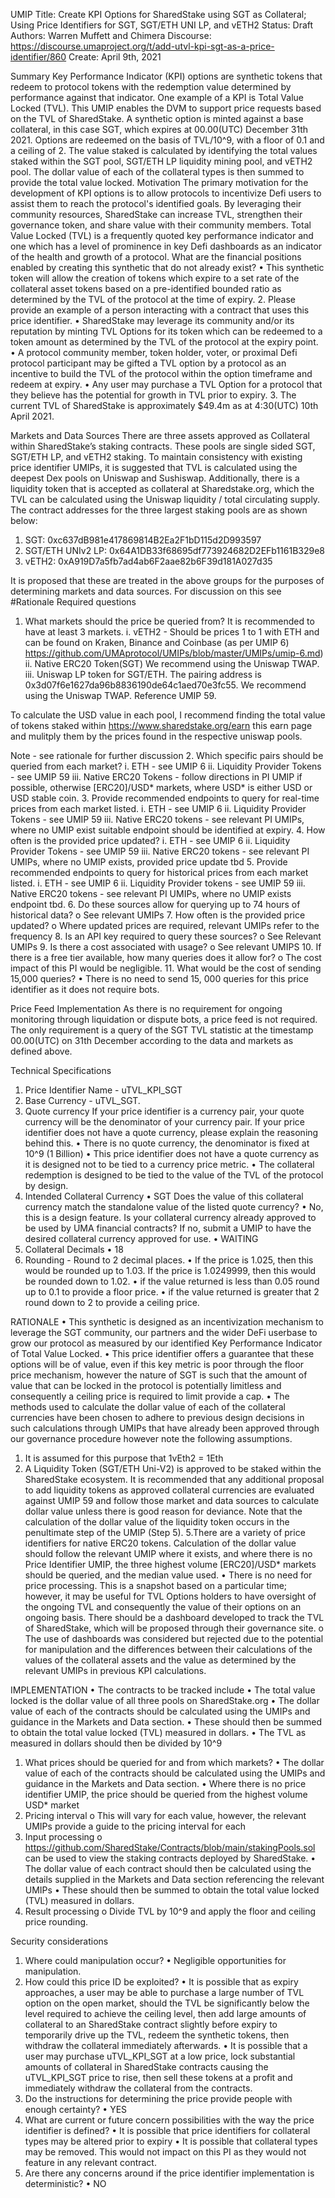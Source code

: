 UMIP Title: Create KPI Options for SharedStake using SGT as Collateral; Using Price Identifiers for SGT, SGT/ETH UNI LP, and vETH2
Status: Draft
Authors: Warren Muffett and Chimera
Discourse: https://discourse.umaproject.org/t/add-utvl-kpi-sgt-as-a-price-identifier/860
Create: April 9th, 2021

Summary
Key Performance Indicator (KPI) options are synthetic tokens that redeem to protocol tokens with the redemption value determined by performance against that indicator. One example of a KPI is Total Value Locked (TVL).
This UMIP enables the DVM to support price requests based on the TVL of SharedStake.
A synthetic option is minted against a base collateral, in this case SGT, which expires at 00.00(UTC) December 31th 2021.
Options are redeemed on the basis of TVL/10^9, with a floor of 0.1 and a ceiling of 2.
The value staked is calculated by identifying the total values staked within the SGT pool, SGT/ETH LP liquidity mining pool, and vETH2 pool. The dollar value of each of the collateral types is then summed to provide the total value locked.
Motivation
The primary motivation for the development of KPI options is to allow protocols to incentivize Defi users to assist them to reach the protocol's identified goals. By leveraging their community resources, SharedStake can increase TVL, strengthen their governance token, and share value with their community members.
Total Value Locked (TVL) is a frequently quoted key performance indicator and one which has a level of prominence in key Defi dashboards as an indicator of the health and growth of a protocol. 
What are the financial positions enabled by creating this synthetic that do not already exist?
•	This synthetic token will allow the creation of tokens which expire to a set rate of the collateral asset tokens based on a pre-identified bounded ratio as determined by the TVL of the protocol at the time of expiry.
2.	Please provide an example of a person interacting with a contract that uses this price identifier.
•	SharedStake may leverage its community and/or its reputation by minting TVL Options for its token which can be redeemed to a token amount as determined by the TVL of the protocol at the expiry point.
•	A protocol community member, token holder, voter, or proximal Defi protocol participant may be gifted a TVL option by a protocol as an incentive to build the TVL of the protocol within the option timeframe and redeem at expiry.
•	Any user may purchase a TVL Option for a protocol that they believe has the potential for growth in TVL prior to expiry.
3.	The current TVL of SharedStake is approximately $49.4m as at 4:30(UTC) 10th April 2021.


Markets and Data Sources
There are three assets approved as Collateral within SharedStake’s staking contracts. These pools are single sided SGT, SGT/ETH LP, and vETH2 staking. To maintain consistency with existing price identifier UMIPs, it is suggested that TVL is calculated using the deepest Dex pools on Uniswap and Sushiswap.
Additionally, there is a liquidity token that is accepted as collateral at Sharedstake.org, which the TVL can be calculated using the Uniswap liquidity / total circulating supply.
The contract addresses for the three largest staking pools are as shown below:
1. SGT: 0xc637dB981e417869814B2Ea2F1bD115d2D993597
2. SGT/ETH UNIv2 LP: 0x64A1DB33f68695df773924682D2EFb1161B329e8
3. vETH2: 0xA919D7a5fb7ad4ab6F2aae82b6F39d181A027d35

It is proposed that these are treated in the above groups for the purposes of determining markets and data sources. For discussion on this see #Rationale
Required questions
1.	What markets should the price be queried from? It is recommended to have at least 3 markets.
i.	vETH2 - Should be prices 1 to 1 with ETH and can be found on Kraken, Binance and Coinbase (as per UMIP 6) https://github.com/UMAprotocol/UMIPs/blob/master/UMIPs/umip-6.md)
ii.	Native ERC20 Token(SGT)
We recommend using the Uniswap TWAP. 
iii. Uniswap LP token for SGT/ETH. The pairing address is 0x3d07f6e1627da96b8836190de64c1aed70e3fc55. 
We recommend using the Uniswap TWAP. Reference UMIP 59. 

To calculate the USD value in each pool, I recommend finding the total value of tokens staked within https://www.sharedstake.org/earn this earn page and mulitply them by the prices found in the respective uniswap pools. 

Note - see rationale for further discussion
2.	Which specific pairs should be queried from each market?
i.	ETH - see UMIP 6
ii.	Liquidity Provider Tokens - see UMIP 59
iii.	Native ERC20 Tokens - follow directions in PI UMIP if possible, otherwise [ERC20]/USD* markets, where USD* is either USD or USD stable coin.
3.	Provide recommended endpoints to query for real-time prices from each market listed.
i.	ETH - see UMIP 6
ii.	Liquidity Provider Tokens - see UMIP 59
iii.	Native ERC20 tokens - see relevant PI UMIPs, where no UMIP exist suitable endpoint should be identified at expiry.
4.	How often is the provided price updated?
i.	ETH - see UMIP 6
ii.	Liquidity Provider Tokens - see UMIP 59
iii.	Native ERC20 tokens - see relevant PI UMIPs, where no UMIP exists, provided price update tbd
5.	Provide recommended endpoints to query for historical prices from each market listed.
i.	ETH - see UMIP 6
ii.	Liquidity Provider tokens - see UMIP 59
iii.	Native ERC20 tokens - see relevant PI UMIPs, where no UMIP exists endpoint tbd.
6.	Do these sources allow for querying up to 74 hours of historical data?
o	See relevant UMIPs
7.	How often is the provided price updated?
o	Where updated prices are required, relevant UMIPs refer to the frequency
8.	Is an API key required to query these sources?
o	See Relevant UMIPs
9.	Is there a cost associated with usage?
o	See relevant UMIPS
10.	If there is a free tier available, how many queries does it allow for?
o	The cost impact of this PI would be negligible.
11.	What would be the cost of sending 15,000 queries?
•	There is no need to send 15, 000 queries for this price identifier as it does not require bots.


Price Feed Implementation
As there is no requirement for ongoing monitoring through liquidation or dispute bots, a price feed is not required. The only requirement is a query of the SGT TVL statistic at the timestamp 00.00(UTC) on 31th December according to the data and markets as defined above.


Technical Specifications
1. Price Identifier Name - uTVL_KPI_SGT
2. Base Currency - uTVL_SGT.
3. Quote currency
If your price identifier is a currency pair, your quote currency will be the denominator of your currency pair. If your price identifier does not have a quote currency, please explain the reasoning behind this.
•	There is no quote currency, the denominator is fixed at 10^9 (1 Billion)
•	This price identifier does not have a quote currency as it is designed not to be tied to a currency price metric.
•	The collateral redemption is designed to be tied to the value of the TVL of the protocol by design.
4. Intended Collateral Currency
•	SGT
Does the value of this collateral currency match the standalone value of the listed quote currency?
•	No, this is a design feature.
Is your collateral currency already approved to be used by UMA financial contracts? If no, submit a UMIP to have the desired collateral currency approved for use.
•	WAITING
5. Collateral Decimals
•	18
6. Rounding - Round to 2 decimal places.
•	If the price is 1.025, then this would be rounded up to 1.03. If the price is 1.0249999, then this would be rounded down to 1.02.
•	if the value returned is less than 0.05 round up to 0.1 to provide a floor price.
•	if the value returned is greater that 2 round down to 2 to provide a ceiling price.


RATIONALE
•	This synthetic is designed as an incentivization mechanism to leverage the SGT community, our partners and the wider DeFi userbase to grow our protocol as measured by our identified Key Performance Indicator of Total Value Locked.
•	This price identifier offers a guarantee that these options will be of value, even if this key metric is poor through the floor price mechanism, however the nature of SGT is such that the amount of value that can be locked in the protocol is potentially limitless and consequently a ceiling price is required to limit provide a cap.
•	The methods used to calculate the dollar value of each of the collateral currencies have been chosen to adhere to previous design decisions in such calculations through UMIPs that have already been approved through our governance procedure however note the following assumptions.
1.	It is assumed for this purpose that 1vEth2 = 1Eth
2.	A Liquidity Token (SGT/ETH Uni-V2) is approved to be staked within the SharedStake ecosystem. It is recommended that any additional proposal to add liquidity tokens as approved collateral currencies are evaluated against UMIP 59 and follow those market and data sources to calculate dollar value unless there is good reason for deviance. Note that the calculation of the dollar value of the liquidity token occurs in the penultimate step of the UMIP (Step 5).
5.There are a variety of price identifiers for native ERC20 tokens. Calculation of the dollar value should follow the relevant UMIP where it exists, and where there is no Price Identifier UMIP, the three highest volume [ERC20]/USD* markets should be queried, and the median value used.
•	There is no need for price processing. This is a snapshot based on a particular time; however, it may be useful for TVL Options holders to have oversight of the ongoing TVL and consequently the value of their options on an ongoing basis. There should be a dashboard developed to track the TVL of SharedStake, which will be proposed through their governance site.
o	The use of dashboards was considered but rejected due to the potential for manipulation and the differences between their calculations of the values of the collateral assets and the value as determined by the relevant UMIPs in previous KPI calculations.


IMPLEMENTATION
•	The contracts to be tracked include
•	The total value locked is the dollar value of all three pools on SharedStake.org
•	The dollar value of each of the contracts should be calculated using the UMIPs and guidance in the Markets and Data section.
•	These should then be summed to obtain the total value locked (TVL) measured in dollars.
•	The TVL as measured in dollars should then be divided by 10^9
1.	What prices should be queried for and from which markets?
•	The dollar value of each of the contracts should be calculated using the UMIPs and guidance in the Markets and Data section.
•	Where there is no price identifier UMIP, the price should be queried from the highest volume USD* market
2.	Pricing interval
o	This will vary for each value, however, the relevant UMIPs provide a guide to the pricing interval for each
3.	Input processing
o	https://github.com/SharedStake/Contracts/blob/main/stakingPools.sol can be used to view the staking contracts deployed by SharedStake. 
•	The dollar value of each contract should then be calculated using the details supplied in the Markets and Data section referencing the relevant UMIPs
•	These should then be summed to obtain the total value locked (TVL) measured in dollars.
4.	Result processing
o	Divide TVL by 10^9 and apply the floor and ceiling price rounding.


Security considerations
1.	Where could manipulation occur?
•	Negligible opportunities for manipulation.
2.	How could this price ID be exploited?
•	It is possible that as expiry approaches, a user may be able to purchase a large number of TVL option on the open market, should the TVL be significantly below the level required to achieve the ceiling level, then add large amounts of collateral to an SharedStake contract slightly before expiry to temporarily drive up the TVL, redeem the synthetic tokens, then withdraw the collateral immediately afterwards.
•	It is possible that a user may purchase uTVL_KPI_SGT at a low price, lock substantial amounts of collateral in SharedStake contracts causing the uTVL_KPI_SGT price to rise, then sell these tokens at a profit and immediately withdraw the collateral from the contracts.
3.	Do the instructions for determining the price provide people with enough certainty?
•	YES
4.	What are current or future concern possibilities with the way the price identifier is defined?
•	It is possible that price identifiers for collateral types may be altered prior to expiry
•	It is possible that collateral types may be removed. This would not impact on this PI as they would not feature in any relevant contract.
5.	Are there any concerns around if the price identifier implementation is deterministic?
•	NO
